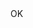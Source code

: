 <?xml version="1.0" encoding="UTF-8"?>
<CustomMetadata xmlns="http://soap.sforce.com/2006/04/metadata">
    <label>OK</label>
</CustomMetadata>

